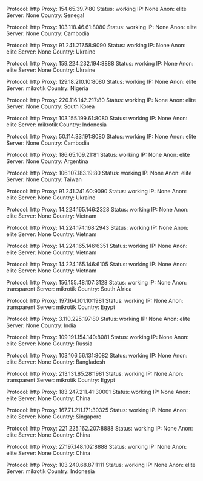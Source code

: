 Protocol: http
Proxy: 154.65.39.7:80
Status: working
IP: None
Anon: elite
Server: None
Country: Senegal

Protocol: http
Proxy: 103.118.46.61:8080
Status: working
IP: None
Anon: elite
Server: None
Country: Cambodia

Protocol: http
Proxy: 91.241.217.58:9090
Status: working
IP: None
Anon: elite
Server: None
Country: Ukraine

Protocol: http
Proxy: 159.224.232.194:8888
Status: working
IP: None
Anon: elite
Server: None
Country: Ukraine

Protocol: http
Proxy: 129.18.210.10:8080
Status: working
IP: None
Anon: elite
Server: mikrotik
Country: Nigeria

Protocol: http
Proxy: 220.116.142.217:80
Status: working
IP: None
Anon: elite
Server: None
Country: South Korea

Protocol: http
Proxy: 103.155.199.61:8080
Status: working
IP: None
Anon: elite
Server: mikrotik
Country: Indonesia

Protocol: http
Proxy: 50.114.33.191:8080
Status: working
IP: None
Anon: elite
Server: None
Country: Cambodia

Protocol: http
Proxy: 186.65.109.21:81
Status: working
IP: None
Anon: elite
Server: None
Country: Argentina

Protocol: http
Proxy: 106.107.183.19:80
Status: working
IP: None
Anon: elite
Server: None
Country: Taiwan

Protocol: http
Proxy: 91.241.241.60:9090
Status: working
IP: None
Anon: elite
Server: None
Country: Ukraine

Protocol: http
Proxy: 14.224.165.146:2328
Status: working
IP: None
Anon: elite
Server: None
Country: Vietnam

Protocol: http
Proxy: 14.224.174.168:2943
Status: working
IP: None
Anon: elite
Server: None
Country: Vietnam

Protocol: http
Proxy: 14.224.165.146:6351
Status: working
IP: None
Anon: elite
Server: None
Country: Vietnam

Protocol: http
Proxy: 14.224.165.146:6105
Status: working
IP: None
Anon: elite
Server: None
Country: Vietnam

Protocol: http
Proxy: 156.155.48.107:3128
Status: working
IP: None
Anon: transparent
Server: mikrotik
Country: South Africa

Protocol: http
Proxy: 197.164.101.10:1981
Status: working
IP: None
Anon: transparent
Server: mikrotik
Country: Egypt

Protocol: http
Proxy: 3.110.225.197:80
Status: working
IP: None
Anon: elite
Server: None
Country: India

Protocol: http
Proxy: 109.191.154.140:8081
Status: working
IP: None
Anon: elite
Server: None
Country: Russia

Protocol: http
Proxy: 103.106.56.131:8082
Status: working
IP: None
Anon: elite
Server: None
Country: Bangladesh

Protocol: http
Proxy: 213.131.85.28:1981
Status: working
IP: None
Anon: transparent
Server: mikrotik
Country: Egypt

Protocol: http
Proxy: 183.247.211.41:30001
Status: working
IP: None
Anon: elite
Server: None
Country: China

Protocol: http
Proxy: 167.71.211.171:30325
Status: working
IP: None
Anon: elite
Server: None
Country: Singapore

Protocol: http
Proxy: 221.225.162.207:8888
Status: working
IP: None
Anon: elite
Server: None
Country: China

Protocol: http
Proxy: 27.197.148.102:8888
Status: working
IP: None
Anon: elite
Server: None
Country: China

Protocol: http
Proxy: 103.240.68.87:1111
Status: working
IP: None
Anon: elite
Server: mikrotik
Country: Indonesia

